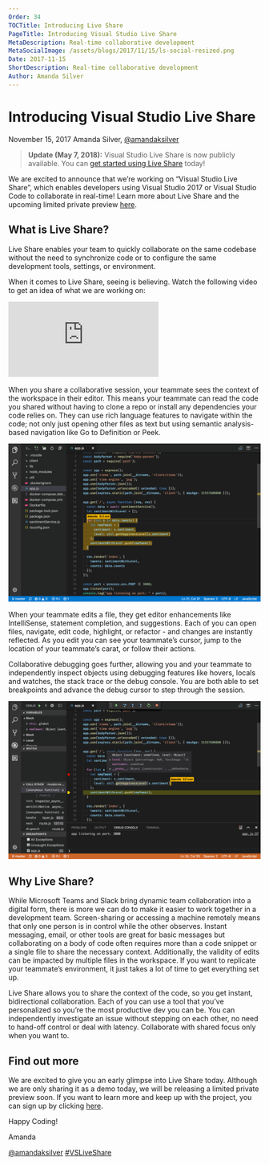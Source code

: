 ```yaml
---
Order: 34
TOCTitle: Introducing Live Share
PageTitle: Introducing Visual Studio Live Share
MetaDescription: Real-time collaborative development
MetaSocialImage: /assets/blogs/2017/11/15/ls-social-resized.png
Date: 2017-11-15
ShortDescription: Real-time collaborative development
Author: Amanda Silver
---
```


# Introducing Visual Studio Live Share

November 15, 2017 Amanda Silver,
[@amandaksilver](https://twitter.com/amandaksilver)

> **Update (May 7, 2018):** Visual Studio Live Share is now publicly available.
> You can
> [get started using Live Share](https://visualstudio.microsoft.com/services/live-share)
> today!

We are excited to announce that we’re working on “Visual Studio Live Share”,
which enables developers using Visual Studio 2017 or Visual Studio Code to
collaborate in real-time! Learn more about Live Share and the upcoming limited
private preview [here](/visual-studio-live-share).

## What is Live Share?

Live Share enables your team to quickly collaborate on the same codebase without
the need to synchronize code or to configure the same development tools,
settings, or environment.

When it comes to Live Share, seeing is believing. Watch the following video to
get an idea of what we are working on:

<iframe src="https://aka.ms/vsls-video" allowFullScreen frameBorder="0"></iframe>

When you share a collaborative session, your teammate sees the context of the
workspace in their editor. This means your teammate can read the code you shared
without having to clone a repo or install any dependencies your code relies on.
They can use rich language features to navigate within the code; not only just
opening other files as text but using semantic analysis-based navigation like Go
to Definition or Peek.

![Live Sharing with VS Code](vs-code-ls-session.png)

When your teammate edits a file, they get editor enhancements like IntelliSense,
statement completion, and suggestions. Each of you can open files, navigate,
edit code, highlight, or refactor - and changes are instantly reflected. As you
edit you can see your teammate’s cursor, jump to the location of your teammate’s
carat, or follow their actions.

Collaborative debugging goes further, allowing you and your teammate to
independently inspect objects using debugging features like hovers, locals and
watches, the stack trace or the debug console. You are both able to set
breakpoints and advance the debug cursor to step through the session.

![Live Sharing with VS Code](vs-code-ls-session2.png)

## Why Live Share?

While Microsoft Teams and Slack bring dynamic team collaboration into a digital
form, there is more we can do to make it easier to work together in a
development team. Screen-sharing or accessing a machine remotely means that only
one person is in control while the other observes. Instant messaging, email, or
other tools are great for basic messages but collaborating on a body of code
often requires more than a code snippet or a single file to share the necessary
context. Additionally, the validity of edits can be impacted by multiple files
in the workspace. If you want to replicate your teammate’s environment, it just
takes a lot of time to get everything set up.

Live Share allows you to share the context of the code, so you get instant,
bidirectional collaboration. Each of you can use a tool that you’ve personalized
so you’re the most productive dev you can be. You can independently investigate
an issue without stepping on each other, no need to hand-off control or deal
with latency. Collaborate with shared focus only when you want to.

## Find out more

We are excited to give you an early glimpse into Live Share today. Although we
are only sharing it as a demo today, we will be releasing a limited private
preview soon. If you want to learn more and keep up with the project, you can
sign up by clicking [here](https://aka.ms/vsls-signup).

Happy Coding!

Amanda

[@amandaksilver](https://twitter.com/amandaksilver)
<a href="https://twitter.com/search?f=tweets&q=%23VSLiveShare&src=typd">#VSLiveShare</a>
